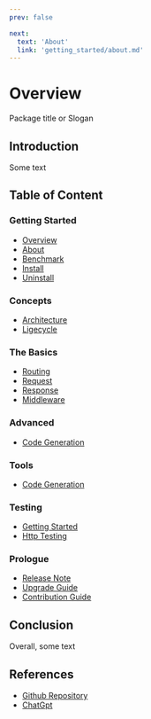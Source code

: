 ```yaml
---
prev: false

next:
  text: 'About'
  link: 'getting_started/about.md'
---
```



# Overview

Package title or Slogan

## Introduction

Some text

## Table of Content

### Getting Started

- [Overview](./overview.md)
- [About](./about.md)
- [Benchmark](./benchmark.md)
- [Install](./install.md)
- [Uninstall](./uninstall.md)

### Concepts

- [Architecture](../concept/architecture.md)
- [Ligecycle](../concept/lifecycle.md)

### The Basics

- [Routing](../basic/routing.md)
- [Request](../basic/request.md)
- [Response](../basic/response.md)
- [Middleware](../basic/middleware.md)

### Advanced

- [Code Generation](../advanced/feature.md)

### Tools

- [Code Generation](../tool/code_generation.md)

### Testing

- [Getting Started](../testing/getting_started.md)
- [Http Testing](../testing/http_testing.md)

### Prologue

- [Release Note](../prologue/release_note.md)
- [Upgrade Guide](../prologue/upgrade_guide.md)
- [Contribution Guide](../prologue/contribution_guide.md)

## Conclusion

Overall, some text

## References

- [Github Repository](https://github.com/Ananto30/zero)
- [ChatGpt](https://chat.openai.com)
